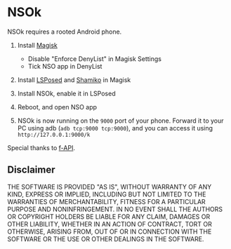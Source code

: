 # NSOk

NSOk requires a rooted Android phone.

1. Install [Magisk](https://github.com/topjohnwu/Magisk/releases)
    - Disable "Enforce DenyList" in Magisk Settings
    - Tick NSO app in DenyList

2. Install [LSPosed](https://github.com/LSPosed/LSPosed/releases/tag/v1.8.6) and [Shamiko](https://github.com/LSPosed/LSPosed.github.io/releases) in Magisk

3. Install NSOk, enable it in LSPosed

4. Reboot, and open NSO app

5. NSOk is now running on the `9000` port of your phone. Forward it to your PC using adb (`adb tcp:9000 tcp:9000`), and you can access it using `http://127.0.0.1:9000/k`

Special thanks to [f-API](https://github.com/imink-app/f-API).

## Disclaimer

THE SOFTWARE IS PROVIDED "AS IS", WITHOUT WARRANTY OF ANY KIND, EXPRESS OR
IMPLIED, INCLUDING BUT NOT LIMITED TO THE WARRANTIES OF MERCHANTABILITY,
FITNESS FOR A PARTICULAR PURPOSE AND NONINFRINGEMENT. IN NO EVENT SHALL THE
AUTHORS OR COPYRIGHT HOLDERS BE LIABLE FOR ANY CLAIM, DAMAGES OR OTHER
LIABILITY, WHETHER IN AN ACTION OF CONTRACT, TORT OR OTHERWISE, ARISING FROM,
OUT OF OR IN CONNECTION WITH THE SOFTWARE OR THE USE OR OTHER DEALINGS IN THE
SOFTWARE.